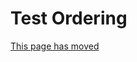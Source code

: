 Test Ordering
================

[This page has moved](https://kotest.io/docs/framework/test-ordering.html)
